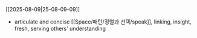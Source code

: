 [[2025-08-09|25-08-09-09]]

- articulate and concise [[Space/패턴/정렬과 선택/speak]], linking, insight, fresh, serving others' understanding
